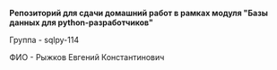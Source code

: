 __Репозиторий для сдачи домашний работ в рамках модуля "Базы данных для python-разработчиков"__

Группа - sqlpy-114

ФИО - Рыжков Евгений Константинович
